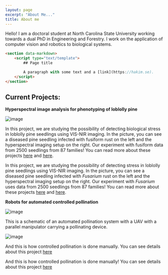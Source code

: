 ```yaml
---
layout: page
excerpt: "About Me..."
title: About me
---
```


Hello! I am a doctoral student at North Carolina State University working towards a dual PhD in Engineering and Forestry. I work on the application of computer vision and robotics to biological systems. 

```html
<section data-markdown>
	<script type="text/template">
		## Page title

		A paragraph with some text and a [link](https://hakim.se).
	</script>
</section>
```

## Current Projects:

__Hyperspectral image analysis for phenotyping of loblolly pine__    

![image](/images/data_acquisition.png)    


In this project, we are studying the possibility of detecting biological stress in loblolly pine seedlings using VIS-NIR imaging. In the picture, you can see a diseased pine seedling infected with fusiform rust on the left and the hyperspectral imaging setup on the right. Our experiment with fusiform data from 2500 seedlings from 87 families! You can read more about these projects [here](https://elibrary.asabe.org/abstract.asp?aid=51616) and [here](https://elibrary.asabe.org/abstract.asp?aid=51561).

In this project, we are studying the possibility of detecting stress in loblolly pine seedlings using VIS-NIR imaging. In the picture, you can see a diseased pine seedling infected with *Fusarium* rust on the left and the hyperspectral imaging setup on the right. Our experiment with *Fusarium* uses data from 2500 seedlings from 87 families! You can read more about these projects [here](https://elibrary.asabe.org/abstract.asp?aid=51616) and [here](https://elibrary.asabe.org/abstract.asp?aid=51561).


__Robots for automated controlled pollination__      

![image](/images/poster_schematic4.png)       

This is a schematic of an automated pollination system with a UAV with a parallel manipulator carrying a pollinating device.

![image](/images/manual_pollination.png)  


And this is how controlled pollination is done manually. You can see details about this project [here](/_posts/2020-11-20-poster1.md)

And this is how controlled pollination is done manually! You can see details about this project [here](/_posts/2020-11-20-poster1.md)



